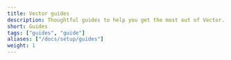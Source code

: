 ```yaml
---
title: Vector guides
description: Thoughtful guides to help you get the most out of Vector. Created and curated by the Vector team.
short: Guides
tags: ["guides", "guide"]
aliases: ["/docs/setup/guides"]
weight: 1
---
```

